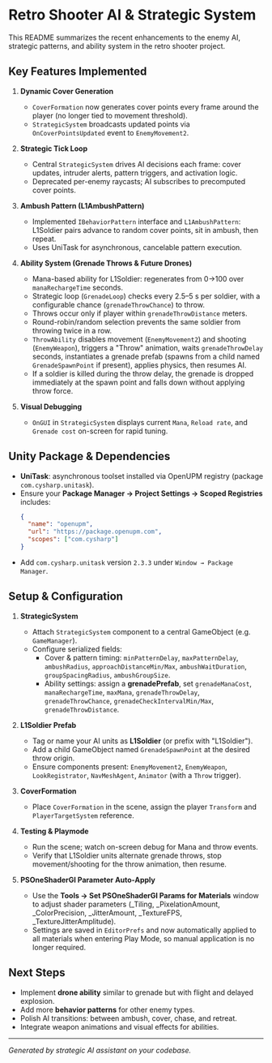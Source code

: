 # Retro Shooter AI & Strategic System

This README summarizes the recent enhancements to the enemy AI, strategic patterns, and ability system in the retro shooter project.

## Key Features Implemented

1. **Dynamic Cover Generation**
   - `CoverFormation` now generates cover points every frame around the player (no longer tied to movement threshold).
   - `StrategicSystem` broadcasts updated points via `OnCoverPointsUpdated` event to `EnemyMovement2`.

2. **Strategic Tick Loop**
   - Central `StrategicSystem` drives AI decisions each frame: cover updates, intruder alerts, pattern triggers, and activation logic.
   - Deprecated per-enemy raycasts; AI subscribes to precomputed cover points.

3. **Ambush Pattern (L1AmbushPattern)**
   - Implemented `IBehaviorPattern` interface and `L1AmbushPattern`: L1Soldier pairs advance to random cover points, sit in ambush, then repeat.
   - Uses UniTask for asynchronous, cancelable pattern execution.

4. **Ability System (Grenade Throws & Future Drones)**
   - Mana-based ability for L1Soldier: regenerates from 0→100 over `manaRechargeTime` seconds.
   - Strategic loop (`GrenadeLoop`) checks every 2.5–5 s per soldier, with a configurable chance (`grenadeThrowChance`) to throw.
   - Throws occur only if player within `grenadeThrowDistance` meters.
   - Round-robin/random selection prevents the same soldier from throwing twice in a row.
   - `ThrowAbility` disables movement (`EnemyMovement2`) and shooting (`EnemyWeapon`), triggers a "Throw" animation, waits `grenadeThrowDelay` seconds, instantiates a grenade prefab (spawns from a child named `GrenadeSpawnPoint` if present), applies physics, then resumes AI.
   - If a soldier is killed during the throw delay, the grenade is dropped immediately at the spawn point and falls down without applying throw force.

5. **Visual Debugging**
   - `OnGUI` in `StrategicSystem` displays current `Mana`, `Reload rate`, and `Grenade cost` on-screen for rapid tuning.

## Unity Package & Dependencies

- **UniTask**: asynchronous toolset installed via OpenUPM registry (package `com.cysharp.unitask`).
- Ensure your **Package Manager → Project Settings → Scoped Registries** includes:
  ```json
  {
    "name": "openupm",
    "url": "https://package.openupm.com",
    "scopes": ["com.cysharp"]
  }
  ```
- Add `com.cysharp.unitask` version `2.3.3` under `Window → Package Manager`.

## Setup & Configuration

1. **StrategicSystem**
   - Attach `StrategicSystem` component to a central GameObject (e.g. `GameManager`).
   - Configure serialized fields:
     - Cover & pattern timing: `minPatternDelay`, `maxPatternDelay`, `ambushRadius`, `approachDistanceMin/Max`, `ambushWaitDuration`, `groupSpacingRadius`, `ambushGroupSize`.
     - Ability settings: assign a **grenadePrefab**, set `grenadeManaCost`, `manaRechargeTime`, `maxMana`, `grenadeThrowDelay`, `grenadeThrowChance`, `grenadeCheckIntervalMin/Max`, `grenadeThrowDistance`.

2. **L1Soldier Prefab**
   - Tag or name your AI units as **L1Soldier** (or prefix with "L1Soldier").
   - Add a child GameObject named `GrenadeSpawnPoint` at the desired throw origin.
   - Ensure components present: `EnemyMovement2`, `EnemyWeapon`, `LookRegistrator`, `NavMeshAgent`, `Animator` (with a `Throw` trigger).

3. **CoverFormation**
   - Place `CoverFormation` in the scene, assign the player `Transform` and `PlayerTargetSystem` reference.

4. **Testing & Playmode**
   - Run the scene; watch on-screen debug for Mana and throw events.
   - Verify that L1Soldier units alternate grenade throws, stop movement/shooting for the throw animation, then resume.

5. **PSOneShaderGI Parameter Auto-Apply**
   - Use the **Tools → Set PSOneShaderGI Params for Materials** window to adjust shader parameters (_Tiling, _PixelationAmount, _ColorPrecision, _JitterAmount, _TextureFPS, _TextureJitterAmplitude).
   - Settings are saved in `EditorPrefs` and now automatically applied to all materials when entering Play Mode, so manual application is no longer required.

## Next Steps

- Implement **drone ability** similar to grenade but with flight and delayed explosion.
- Add more **behavior patterns** for other enemy types.
- Polish AI transitions: between ambush, cover, chase, and retreat.
- Integrate weapon animations and visual effects for abilities.

---
*Generated by strategic AI assistant on your codebase.*